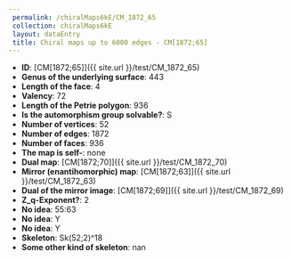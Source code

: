 ```yaml
--- 
 permalink: /chiralMaps6kE/CM_1872_65 
 collection: chiralMaps6kE
 layout: dataEntry
 title: Chiral maps up to 6000 edges - CM[1872;65]
---
```


- **ID**: [CM[1872;65]]({{ site.url }}/test/CM_1872_65)
- **Genus of the underlying surface**: 443
- **Length of the face**: 4
- **Valency**: 72
- **Length of the Petrie polygon**: 936
- **Is the automorphism group solvable?**: S
- **Number of vertices**: 52
- **Number of edges**: 1872
- **Number of faces**: 936
- **The map is self-**: none
- **Dual map**: [CM[1872;70]]({{ site.url }}/test/CM_1872_70)
- **Mirror (enantihomorphic) map**: [CM[1872;63]]({{ site.url }}/test/CM_1872_63)
- **Dual of the mirror image**: [CM[1872;69]]({{ site.url }}/test/CM_1872_69)
- **Z_q-Exponent?**: 2
- **No idea**:  55:63
- **No idea**: Y
- **No idea**: Y
- **Skeleton**: Sk(52;2)^18
- **Some other kind of skeleton**: nan
